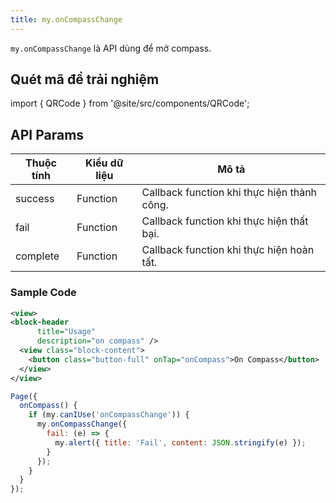 ```yaml
---
title: my.onCompassChange
---
```


`my.onCompassChange` là API dùng để mở compass.

## Quét mã để trải nghiệm

import { QRCode } from '@site/src/components/QRCode';

<QRCode page="pages/api/compass/index" />

## API Params

| Thuộc tính | Kiểu dữ liệu | Mô tả                                       |
| ---------- | ------------ | ------------------------------------------- |
| success    | Function     | Callback function khi thực hiện thành công. |
| fail       | Function     | Callback function khi thực hiện thất bại.   |
| complete   | Function     | Callback function khi thực hiện hoàn tất.   |

### Sample Code

```xml
<view>
<block-header
      title="Usage"
      description="on compass" />
  <view class="block-content">
    <button class="button-full" onTap="onCompass">On Compass</button>
  </view>
</view>

```

```js
Page({
  onCompass() {
    if (my.canIUse('onCompassChange')) {
      my.onCompassChange({
        fail: (e) => {
          my.alert({ title: 'Fail', content: JSON.stringify(e) });
        }
      });
    }
  }
});
```
